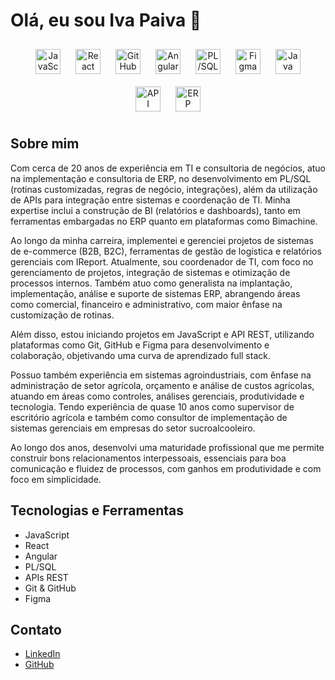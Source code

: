 # Olá, eu sou Iva Paiva 👋

<div align="center">
  <img src="https://cdn.jsdelivr.net/npm/simple-icons@v3/icons/javascript.svg" alt="JavaScript" height="40" style="padding:10px;"/>
  <img src="https://cdn.jsdelivr.net/npm/simple-icons@v3/icons/react.svg" alt="React" height="40" style="padding:10px;"/>
  <img src="https://cdn.jsdelivr.net/npm/simple-icons@v3/icons/github.svg" alt="GitHub" height="40" style="padding:10px;"/>
  <img src="https://cdn.jsdelivr.net/npm/simple-icons@v3/icons/angular.svg" alt="Angular" height="40" style="padding:10px;"/>
  <img src="https://cdn.jsdelivr.net/npm/simple-icons@v3/icons/oracle.svg" alt="PL/SQL" height="40" style="padding:10px;"/>
  <img src="https://cdn.jsdelivr.net/npm/simple-icons@v3/icons/figma.svg" alt="Figma" height="40" style="padding:10px;"/>
  <img src="https://cdn.jsdelivr.net/npm/simple-icons@v3/icons/java.svg" alt="Java" height="40" style="padding:10px;"/>
  <img src="https://cdn.jsdelivr.net/npm/simple-icons@v3/icons/postman.svg" alt="API" height="40" style="padding:10px;"/>
  <img src="https://cdn.jsdelivr.net/npm/simple-icons@v3/icons/codeigniter.svg" alt="ERP" height="40" style="padding:10px;"/>
</div>




## Sobre mim

Com cerca de 20 anos de experiência em TI e consultoria de negócios, atuo na implementação e consultoria de ERP, no desenvolvimento em PL/SQL (rotinas customizadas, regras de negócio, integrações), além da utilização de APIs para integração entre sistemas e coordenação de TI. Minha expertise inclui a construção de BI (relatórios e dashboards), tanto em ferramentas embargadas no ERP quanto em plataformas como Bimachine.

Ao longo da minha carreira, implementei e gerenciei projetos de sistemas de e-commerce (B2B, B2C), ferramentas de gestão de logística e relatórios gerenciais com IReport. Atualmente, sou coordenador de TI, com foco no gerenciamento de projetos, integração de sistemas e otimização de processos internos. Também atuo como generalista na implantação, implementação, análise e suporte de sistemas ERP, abrangendo áreas como comercial, financeiro e administrativo, com maior ênfase na customização de rotinas.

Além disso, estou iniciando projetos em JavaScript e API REST, utilizando plataformas como Git, GitHub e Figma para desenvolvimento e colaboração, objetivando uma curva de aprendizado full stack.

Possuo também experiência em sistemas agroindustriais, com ênfase na administração de setor agrícola, orçamento e análise de custos agrícolas, atuando em áreas como controles, análises gerenciais, produtividade e tecnologia. Tendo experiência de quase 10 anos como supervisor de escritório agrícola e também como consultor de implementação de sistemas gerenciais em empresas do setor sucroalcooleiro.

Ao longo dos anos, desenvolvi uma maturidade profissional que me permite construir bons relacionamentos interpessoais, essenciais para boa comunicação e fluidez de processos, com ganhos em produtividade e com foco em simplicidade.

## Tecnologias e Ferramentas
- JavaScript
- React
- Angular
- PL/SQL
- APIs REST
- Git & GitHub
- Figma

## Contato
- [LinkedIn](https://www.linkedin.com/in/seu-perfil)
- [GitHub](https://github.com/seu-perfil)
